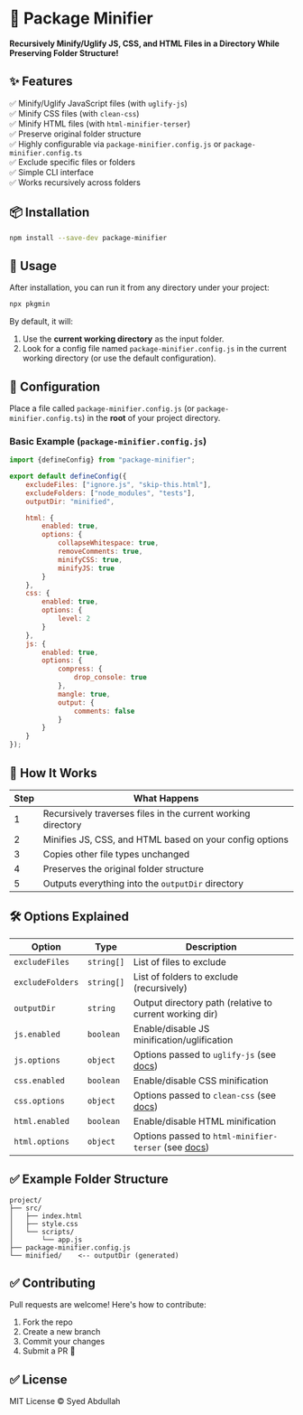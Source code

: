 # 📂 Package Minifier

**Recursively Minify/Uglify JS, CSS, and HTML Files in a Directory While Preserving Folder Structure!**

## ✨ Features

✅ Minify/Uglify JavaScript files (with `uglify-js`)  
✅ Minify CSS files (with `clean-css`)  
✅ Minify HTML files (with `html-minifier-terser`)  
✅ Preserve original folder structure  
✅ Highly configurable via `package-minifier.config.js` or `package-minifier.config.ts`  
✅ Exclude specific files or folders  
✅ Simple CLI interface  
✅ Works recursively across folders

## 📦 Installation


```bash
npm install --save-dev package-minifier
```

## 🚀 Usage

After installation, you can run it from any directory under your project:

```bash
npx pkgmin
```

By default, it will:

1. Use the **current working directory** as the input folder.
2. Look for a config file named `package-minifier.config.js` in the current working directory (or use the default configuration).

## 🔧 Configuration

Place a file called `package-minifier.config.js` (or `package-minifier.config.ts`) in the **root** of your project directory.

### Basic Example (`package-minifier.config.js`)

```javascript
import {defineConfig} from "package-minifier";

export default defineConfig({
    excludeFiles: ["ignore.js", "skip-this.html"],
    excludeFolders: ["node_modules", "tests"],
    outputDir: "minified",

    html: {
        enabled: true,
        options: {
            collapseWhitespace: true,
            removeComments: true,
            minifyCSS: true,
            minifyJS: true
        }
    },
    css: {
        enabled: true,
        options: {
            level: 2
        }
    },
    js: {
        enabled: true,
        options: {
            compress: {
                drop_console: true
            },
            mangle: true,
            output: {
                comments: false
            }
        }
    }
});
```

## 📁 How It Works

| Step | What Happens                                                 |
| ---- | ------------------------------------------------------------ |
| 1    | Recursively traverses files in the current working directory |
| 2    | Minifies JS, CSS, and HTML based on your config options      |
| 3    | Copies other file types unchanged                            |
| 4    | Preserves the original folder structure                      |
| 5    | Outputs everything into the `outputDir` directory            |

## 🛠 Options Explained

| Option           | Type       | Description                                                                             |
| ---------------- | ---------- | --------------------------------------------------------------------------------------- |
| `excludeFiles`   | `string[]` | List of files to exclude                                                                |
| `excludeFolders` | `string[]` | List of folders to exclude (recursively)                                                |
| `outputDir`      | `string`   | Output directory path (relative to current working dir)                                 |
| `js.enabled`     | `boolean`  | Enable/disable JS minification/uglification                                             |
| `js.options`     | `object`   | Options passed to `uglify-js` (see [docs](https://github.com/mishoo/UglifyJS))          |
| `css.enabled`    | `boolean`  | Enable/disable CSS minification                                                         |
| `css.options`    | `object`   | Options passed to `clean-css` (see [docs](https://github.com/jakubpawlowicz/clean-css)) |
| `html.enabled`   | `boolean`  | Enable/disable HTML minification                                                        |
| `html.options`   | `object`   | Options passed to `html-minifier-terser` (see [docs](https://github.com/terser/html-minifier-terser)) |


## ✅ Example Folder Structure

```
project/
├── src/
│   ├── index.html
│   ├── style.css
│   └── scripts/
│       └── app.js
├── package-minifier.config.js
└── minified/    <-- outputDir (generated)
```

## ✅ Contributing

Pull requests are welcome! Here's how to contribute:

1. Fork the repo
2. Create a new branch
3. Commit your changes
4. Submit a PR 🚀

## ✅ License

MIT License © Syed Abdullah

